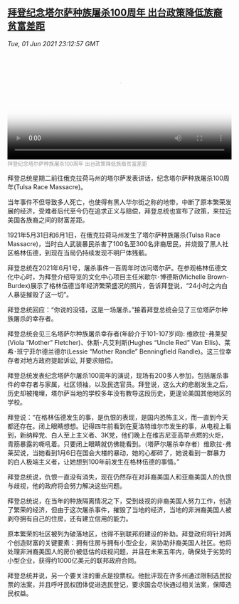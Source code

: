 <!--1622590743000-->
[拜登纪念塔尔萨种族屠杀100周年 出台政策降低族裔贫富差距](https://www.voachinese.com/a/paris-20210601/5912893.html)
------

<div><i>Tue, 01 Jun 2021 23:12:57 GMT</i></div><video poster="https://images.weserv.nl?url=gdb.voanews.com/BFCB47A0-1B38-4757-900C-5A402DC2B865_cx0_cy9_cw0_r1_s_w900.jpg" src="https://av.voanews.com/Videoroot/Pangeavideo/2021/06/6/6d/6df0ebcb-54b8-4c6c-80c4-93f73f4a5caa_240p.mp4" style="width:100%" controls></video><div><small style="color: #999;">拜登纪念塔尔萨种族屠杀100周年 出台政策降低族裔贫富差距</small></div><p>拜登总统星期二前往俄克拉荷马州的塔尔萨发表讲话，纪念塔尔萨种族屠杀100周年(Tulsa Race Massacre)。</p><p>当年事件不但导致多人死亡，也使得有黑人华尔街之称的地带，中断了原本繁荣发展的经济，受难者后代至今仍在追求正义与赔偿，拜登总统也宣布了政策，来拉近美国各族裔之间的财富差距。</p><p>1921年5月31日和6月1日，在俄克拉荷马州发生了塔尔萨种族屠杀(Tulsa Race Massacre)，当时白人武装暴民杀害了100名至300名非裔居民，并烧毁了黑人社区格林伍德，到现在当局仍持续发现不明尸体残骸。</p><p>拜登总统在2021年6月1号，屠杀事件一百周年时访问塔尔萨。在参观格林伍德文化中心时，为拜登介绍导览的文化中心项目主任米歇尔･博德斯(Michelle Brown-Burdex)展示了格林伍德当年经济繁荣盛况的照片，告诉拜登说，“24小时之内白人暴徒摧毁了这一切”。</p><p>拜登总统回应：“你说的没错，这是一场屠杀。”接着拜登总统会见了三位塔萨尔种族屠杀的幸存者。</p><p>拜登总统会见三名塔萨尔种族屠杀幸存者(年龄介于101-107岁间): 维欧拉･弗莱契(Viola “Mother” Fletcher)、休斯･凡艾利斯(Hughes “Uncle Red” Van Ellis)、莱希･班宁菲尔德兰德尔(Lessie “Mother Randle” Benningfield Randle)。这三位幸存者对地方政府提起诉讼, 并要求赔偿。</p><p>拜登总统发表纪念塔萨尔屠杀100周年的演说，现场有200多人参加，包括屠杀事件的幸存者与家属，社区领袖，以及民选官员。拜登说，这么大的悲剧发生之后，历史却被掩埋，塔尔萨当地的学校多年没有教导这段历史，更遑论美国其他地区的学校。</p><p>拜登说：“在格林伍德发生的事，是仇恨的表现，是国内恐怖主义，而一直到今天都还存在。闭上眼睛想想。记得四年前看到在夏洛特维尔市发生的事，从电视上看到，新纳粹党、白人至上主义者、3K党，他们晚上在维吉尼亚高举点燃的火炬，青筋暴露的嘶吼着。只要闭上眼睛就仿佛能看到。（塔萨尔屠杀幸存者）维欧拉･弗莱契说，当她看到1月6日在国会大楼的暴动，她的心都碎了，她说看到一群暴力的白人极端主义者，让她想到100年前发生在格林伍德的事情。”</p><p>拜登总统说，仇恨一直没有消失，现在仍然存在对非裔美国人和亚裔美国人的仇恨与歧视，他的政府将会努力解决这些问题。</p><p>拜登总统说，在当年的种族隔离情况之下，受到歧视的非裔美国人努力工作，创造了繁荣的经济，但由于这次屠杀事件，摧毁了当地的经济，当地的非洲裔美国人被剥夺拥有自己的住房，还有建立信用的能力。</p><p>原本繁荣的社区被列为破落地区，也得不到联邦府建设的补助。拜登政府将针对两个创造财富的关键要素：拥有住房与拥有小型企业，来协助非裔美国人社区。他将处理非洲裔美国人的房价被低估的歧视问题，并且在未来五年内，确保处于劣势的小型企业，获得约1000亿美元的联邦政府合同。</p><p>拜登总统并说，另一个要关注的重点是投票权。他批评现在许多州通过限制选民投票的法案，并且呼吁民权团体促进选民登记，要求国会尽快通过相关法案，保障选民权益。</p>
